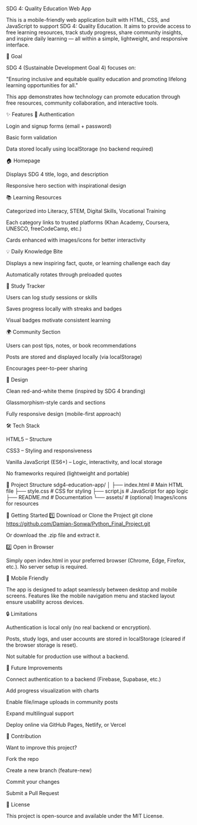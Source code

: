 SDG 4: Quality Education Web App

This is a mobile-friendly web application built with HTML, CSS, and JavaScript to support SDG 4: Quality Education.
It aims to provide access to free learning resources, track study progress, share community insights, and inspire daily learning — all within a simple, lightweight, and responsive interface.

🎯 Goal

SDG 4 (Sustainable Development Goal 4) focuses on:

"Ensuring inclusive and equitable quality education and promoting lifelong learning opportunities for all."

This app demonstrates how technology can promote education through free resources, community collaboration, and interactive tools.

✨ Features
🔐 Authentication

Login and signup forms (email + password)

Basic form validation

Data stored locally using localStorage (no backend required)

🏠 Homepage

Displays SDG 4 title, logo, and description

Responsive hero section with inspirational design

📚 Learning Resources

Categorized into Literacy, STEM, Digital Skills, Vocational Training

Each category links to trusted platforms (Khan Academy, Coursera, UNESCO, freeCodeCamp, etc.)

Cards enhanced with images/icons for better interactivity

💡 Daily Knowledge Bite

Displays a new inspiring fact, quote, or learning challenge each day

Automatically rotates through preloaded quotes

📝 Study Tracker

Users can log study sessions or skills

Saves progress locally with streaks and badges

Visual badges motivate consistent learning

🌍 Community Section

Users can post tips, notes, or book recommendations

Posts are stored and displayed locally (via localStorage)

Encourages peer-to-peer sharing

🎨 Design

Clean red-and-white theme (inspired by SDG 4 branding)

Glassmorphism-style cards and sections

Fully responsive design (mobile-first approach)

🛠️ Tech Stack

HTML5 – Structure

CSS3 – Styling and responsiveness

Vanilla JavaScript (ES6+) – Logic, interactivity, and local storage

No frameworks required (lightweight and portable)

📂 Project Structure
sdg4-education-app/
│
├── index.html        # Main HTML file
├── style.css         # CSS for styling
├── script.js         # JavaScript for app logic
├── README.md         # Documentation
└── assets/           # (optional) Images/icons for resources

🚀 Getting Started
1️⃣ Download or Clone the Project
git clone https://github.com/Damian-Sonwa/Python_Final_Project.git

Or download the .zip file and extract it.

2️⃣ Open in Browser

Simply open index.html in your preferred browser (Chrome, Edge, Firefox, etc.).
No server setup is required.

📱 Mobile Friendly

The app is designed to adapt seamlessly between desktop and mobile screens.
Features like the mobile navigation menu and stacked layout ensure usability across devices.

🔒 Limitations

Authentication is local only (no real backend or encryption).

Posts, study logs, and user accounts are stored in localStorage (cleared if the browser storage is reset).

Not suitable for production use without a backend.

🌟 Future Improvements

Connect authentication to a backend (Firebase, Supabase, etc.)

Add progress visualization with charts

Enable file/image uploads in community posts

Expand multilingual support

Deploy online via GitHub Pages, Netlify, or Vercel

🤝 Contribution

Want to improve this project?

Fork the repo

Create a new branch (feature-new)

Commit your changes

Submit a Pull Request

📜 License

This project is open-source and available under the MIT License.
